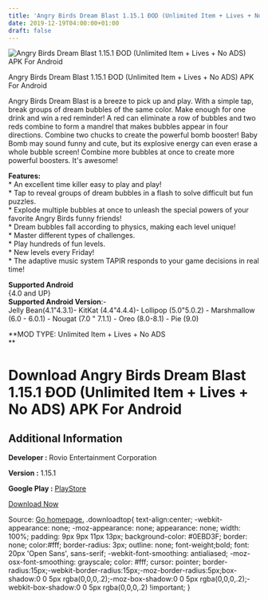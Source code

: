 ```yaml
---
title: 'Angry Birds Dream Blast 1.15.1 ÐOD (Unlimited Item + Lives + No ADS) APK For Android'
date: 2019-12-19T04:00:00+01:00
draft: false
---
```


![Angry Birds Dream Blast 1.15.1 ÐOD (Unlimited Item + Lives + No ADS) APK For Android](https://i0.wp.com/apkhome.net/wp-content/uploads/2019/11/Angry-Birds-Dream-Blast-1.15.1-ÐOD-Unlimited-Item-Lives-No-ADS.png "Angry Birds Dream Blast 1.15.1 ÐOD (Unlimited Item + Lives + No ADS) APK For Android")

  

Angry Birds Dream Blast 1.15.1 ÐOD (Unlimited Item + Lives + No ADS) APK For Android

Angry Birds Dream Blast is a breeze to pick up and play. With a simple tap, break groups of dream bubbles of the same color. Make enough for one drink and win a red reminder! A red can eliminate a row of bubbles and two reds combine to form a mandrel that makes bubbles appear in four directions. Combine two chucks to create the powerful bomb booster! Baby Bomb may sound funny and cute, but its explosive energy can even erase a whole bubble screen! Combine more bubbles at once to create more powerful boosters. It's awesome!

**Features:**  
\* An excellent time killer easy to play and play!  
\* Tap to reveal groups of dream bubbles in a flash to solve difficult but fun puzzles.  
\* Explode multiple bubbles at once to unleash the special powers of your favorite Angry Birds funny friends!  
\* Dream bubbles fall according to physics, making each level unique!  
\* Master different types of challenges.  
\* Play hundreds of fun levels.  
\* New levels every Friday!  
\* The adaptive music system TAPIR responds to your game decisions in real time!

**Supported Android**  
{4.0 and UP}  
**Supported Android Version**:-  
Jelly Bean(4.1"4.3.1)- KitKat (4.4"4.4.4)- Lollipop (5.0"5.0.2) - Marshmallow (6.0 - 6.0.1) - Nougat (7.0 " 7.1.1) - Oreo (8.0-8.1) - Pie (9.0)

**MOD TYPE: Unlimited Item + Lives + No ADS  
**

Download Angry Birds Dream Blast 1.15.1 ÐOD (Unlimited Item + Lives + No ADS) APK For Android
==============================================================================================

Additional Information
----------------------

**Developer :** Rovio Entertainment Corporation

**Version :** 1.15.1

**Google Play :** [PlayStore](https://play.google.com/store/apps/details?id=com.rovio.dream)

  

[Download Now](https://store4app.co/post/angry-birds-dream-blast-1-15-1-od-unlimited-item-lives-no-ads-apk-for-android_1574451737)

  
Source: [Go homepage.](https://store4app.co/post/angry-birds-dream-blast-1-15-1-od-unlimited-item-lives-no-ads-apk-for-android_1574451737) .downloadtop{ text-align:center; -webkit-appearance: none; -moz-appearance: none; appearance: none; width: 100%; padding: 9px 9px 11px 13px; background-color: #0EBD3F; border: none; color:#fff; border-radius: 3px; outline: none; font-weight;bold; font: 20px 'Open Sans', sans-serif; -webkit-font-smoothing: antialiased; -moz-osx-font-smoothing: grayscale; color: #fff; cursor: pointer; border-radius:15px;-webkit-border-radius:15px;-moz-border-radius:5px;box-shadow:0 0 5px rgba(0,0,0,.2);-moz-box-shadow:0 0 5px rgba(0,0,0,.2);-webkit-box-shadow:0 0 5px rgba(0,0,0,.2) !important; }